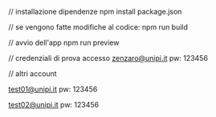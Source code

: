 // installazione dipendenze
npm install package.json

// se vengono fatte modifiche al codice:
npm run build

// avvio dell'app
npm run preview

// credenziali di prova accesso
zenzaro@unipi.it
pw: 123456

// altri account

test01@unipi.it
pw: 123456

test02@unipi.it
pw: 123456
